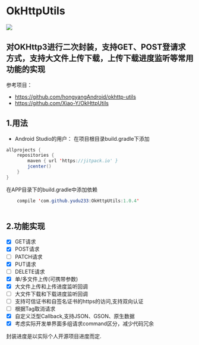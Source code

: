 # OkHttpUtils
[![](https://jitpack.io/v/yudu233/OkHttpUtils.svg)](https://jitpack.io/#yudu233/OkHttpUtils)

## 对OKHttp3进行二次封装，支持GET、POST登请求方式，支持大文件上传下载，上传下载进度监听等常用功能的实现

参考项目：
- https://github.com/hongyangAndroid/okhttp-utils
- https://github.com/Xiao-Y/OkHttpUtils

## 1.用法
- Android Studio的用户：
在项目根目录build.gradle下添加

```java
allprojects {
    repositories {
        maven { url 'https://jitpack.io' }
        jcenter()
    }
}

```

在APP目录下的build.gradle中添加依赖

```java
    compile 'com.github.yudu233:OkHttpUtils:1.0.4'
    
```

## 2.功能实现
- [x] GET请求
- [x] POST请求
- [ ] PATCH请求
- [x] PUT请求
- [ ] DELETE请求
- [x] 单/多文件上传(可携带参数)
- [x] 大文件上传和上传进度监听回调
- [ ] 大文件下载和下载进度监听回调
- [ ] 支持可信证书和自签名证书的https的访问,支持双向认证
- [ ] 根据Tag取消请求
- [x] 自定义泛型Callback,支持JSON、GSON、原生数据
- [x] 考虑实际开发单界面多组请求command区分，减少代码冗余

封装进度是以实际个人开源项目进度而定.

